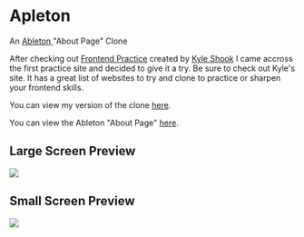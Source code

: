 # Apleton
<p>An <a href="https://www.ableton.com/en/about/" target="_blank">Ableton </a>"About Page" Clone</p>
<p>After checking out <a href="https://www.frontendpractice.com/" target="_blank">Frontend Practice</a> created by <a href="https://twitter.com/elyktrix" target="_blank">Kyle Shook</a> I came accross the first practice site and decided to give it a try. Be sure to check out Kyle's site. It has a great list of websites to try and clone to practice or sharpen your frontend skills.</p>
<p>You can view my version of the clone <a href="https://ableton-clone.netlify.app/" target="_blank">here</a>.</p>
<p>You can view the Ableton "About Page" <a href="https://www.ableton.com/en/about/" target="_blank">here</a>.</p>

## Large Screen Preview

<img src="https://media.giphy.com/media/fKsRcY2QGt4J0JqCcW/giphy.gif">

## Small Screen Preview

<img src="https://media.giphy.com/media/OAuhMKCBnpkht5kF3n/giphy.gif">
